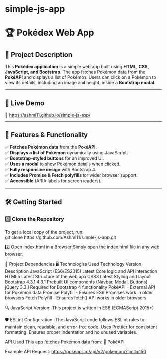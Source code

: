 # simple-js-app
 
# 🏆 Pokédex Web App

## 📌 Project Description
This **Pokédex application** is a simple web app built using **HTML, CSS, JavaScript, and Bootstrap**. The app fetches Pokémon data from the **PokéAPI** and displays a list of Pokémon. Users can click on a Pokémon to view its details, including an image and height, inside a **Bootstrap modal**.

---

## 🚀 Live Demo  
🔗 https://ashmi11.github.io/simple-js-app/ 

---

## 📜 Features & Functionality  
✅ **Fetches Pokémon data** from the **PokéAPI**.  
✅ **Displays a list of Pokémon** dynamically using JavaScript.  
✅ **Bootstrap-styled buttons** for an improved UI.  
✅ **Uses a modal** to show Pokémon details when clicked.  
✅ **Fully responsive design** with Bootstrap 4.  
✅ **Includes Promise & Fetch polyfills** for wider browser support.  
✅ **Accessible** (ARIA labels for screen readers).  

---

## 🛠 Getting Started  

### 1️⃣ Clone the Repository  
To get a local copy of the project, run:  
git clone https://github.com/Ashmi11/simple-js-app.git 

2️⃣ Open index.html in a Browser
Simply open the index.html file in any web browser.

🔧 Project Dependencies
🖥 Technologies Used
Technology	Version	Description
JavaScript (ES6/ES2015)	Latest	Core logic and API interaction
HTML5	Latest	Structure of the web app
CSS3	Latest	Styling and layout
Bootstrap 4.3.1	4.3.1	Prebuilt UI components (Navbar, Modal, Buttons)
jQuery	3.3.1	Required for Bootstrap 4 functionality
PokéAPI	-	External API for Pokémon data
Promise Polyfill	-	Ensures ES6 Promises work in older browsers
Fetch Polyfill	-	Ensures fetch() API works in older browsers

🔍 JavaScript Version:-This project is written in ES6 (ECMAScript 2015+)

🛡 ESLint Configuration:-The JavaScript code follows ESLint rules to maintain clean, readable, and error-free code.
Uses Prettier for consistent formatting.
Ensures proper indentation and no unused variables.


 API Used
This app fetches Pokémon data from:
🔗 PokéAPI

Example API Request:
https://pokeapi.co/api/v2/pokemon/?limit=150